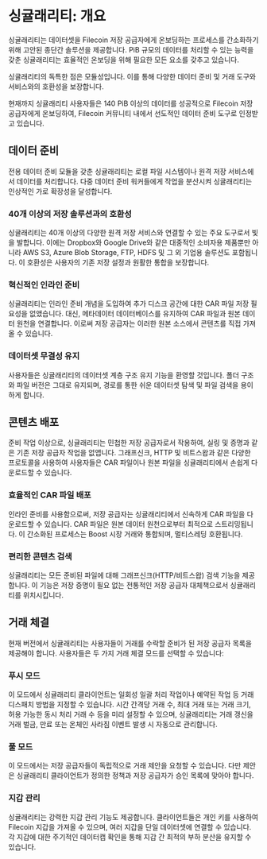 # 싱귤래리티: 개요

싱귤래리티는 데이터셋을 Filecoin 저장 공급자에게 온보딩하는 프로세스를 간소화하기 위해 고안된 종단간 솔루션을 제공합니다. PiB 규모의 데이터를 처리할 수 있는 능력을 갖춘 싱귤래리티는 효율적인 온보딩을 위해 필요한 모든 요소를 갖추고 있습니다.

싱귤래리티의 독특한 점은 모듈성입니다. 이를 통해 다양한 데이터 준비 및 거래 도구와 서비스와의 호환성을 보장합니다.

현재까지 싱귤래리티 사용자들은 140 PiB 이상의 데이터를 성공적으로 Filecoin 저장 공급자에게 온보딩하여, Filecoin 커뮤니티 내에서 선도적인 데이터 준비 도구로 인정받고 있습니다.

## 데이터 준비

전용 데이터 준비 모듈을 갖춘 싱귤래리티는 로컬 파일 시스템이나 원격 저장 서비스에서 데이터를 처리합니다. 다중 데이터 준비 워커들에게 작업을 분산시켜 싱귤래리티는 인상적인 가로 확장성을 달성합니다.

### 40개 이상의 저장 솔루션과의 호환성

싱귤래리티는 40개 이상의 다양한 원격 저장 서비스와 연결할 수 있는 주요 도구로서 빛을 발합니다. 이에는 Dropbox와 Google Drive와 같은 대중적인 소비자용 제품뿐만 아니라 AWS S3, Azure Blob Storage, FTP, HDFS 및 그 외 기업용 솔루션도 포함됩니다. 이 호환성은 사용자의 기존 저장 설정과 원활한 통합을 보장합니다.

### 혁신적인 인라인 준비

싱귤래리티는 인라인 준비 개념을 도입하여 추가 디스크 공간에 대한 CAR 파일 저장 필요성을 없앴습니다. 대신, 메타데이터 데이터베이스를 유지하여 CAR 파일과 원본 데이터 원천을 연결합니다. 이로써 저장 공급자는 이러한 원본 소스에서 콘텐츠를 직접 가져올 수 있습니다.

### 데이터셋 무결성 유지

사용자들은 싱귤래리티의 데이터셋 계층 구조 유지 기능을 환영할 것입니다. 폴더 구조와 파일 버전은 그대로 유지되며, 경로를 통한 쉬운 데이터셋 탐색 및 파일 검색을 용이하게 합니다.

## 콘텐츠 배포

준비 작업 이상으로, 싱귤래리티는 민첩한 저장 공급자로서 작용하여, 실링 및 증명과 같은 기존 저장 공급자 작업을 없앱니다. 그래프신크, HTTP 및 비트스왑과 같은 다양한 프로토콜을 사용하여 사용자들은 CAR 파일이나 원본 파일을 싱귤래리티에서 손쉽게 다운로드할 수 있습니다.

### 효율적인 CAR 파일 배포

인라인 준비를 사용함으로써, 저장 공급자는 싱귤래리티에서 신속하게 CAR 파일을 다운로드할 수 있습니다. CAR 파일은 원본 데이터 원천으로부터 최적으로 스트리밍됩니다. 이 간소화된 프로세스는 Boost 시장 거래와 통합되며, 멀티스레딩 호환됩니다.

### 편리한 콘텐츠 검색

싱귤래리티는 모든 준비된 파일에 대해 그래프신크(HTTP/비트스왑) 검색 기능을 제공합니다. 이 기능은 저장 증명이 필요 없는 전통적인 저장 공급자 대체책으로서 싱귤래리티를 위치시킵니다.

## 거래 체결

현재 버전에서 싱귤래리티는 사용자들이 거래를 수락할 준비가 된 저장 공급자 목록을 제공해야 합니다. 사용자들은 두 가지 거래 체결 모드를 선택할 수 있습니다:

### 푸시 모드

이 모드에서 싱귤래리티 클라이언트는 일회성 일괄 처리 작업이나 예약된 작업 등 거래 디스패치 방법을 지정할 수 있습니다. 시간 간격당 거래 수, 최대 거래 또는 거래 크기, 허용 가능한 동시 처리 거래 수 등을 미리 설정할 수 있으며, 싱귤래리티는 거래 갱신을 거래 벌금, 만료 또는 온체인 사라짐 이벤트 발생 시 자동으로 관리합니다.

### 풀 모드

이 모드에서는 저장 공급자들이 독립적으로 거래 제안을 요청할 수 있습니다. 다만 제안은 싱귤래리티 클라이언트가 정의한 정책과 저장 공급자가 승인 목록에 맞아야 합니다.

### 지갑 관리

싱귤래리티는 강력한 지갑 관리 기능도 제공합니다. 클라이언트들은 개인 키를 사용하여 Filecoin 지갑을 가져올 수 있으며, 여러 지갑을 단일 데이터셋에 연결할 수 있습니다. 각 지갑에 대한 주기적인 데이터캡 확인을 통해 지갑 간 최적의 부하 분산을 유지할 수 있습니다.